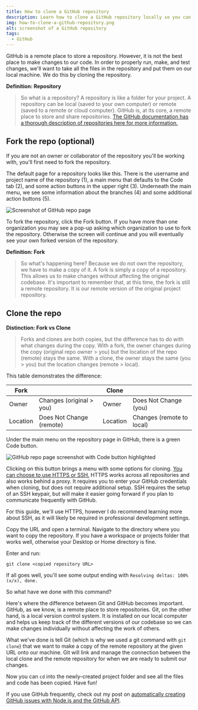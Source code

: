 ```yaml
---
title: How to clone a GitHub repository
description: Learn how to clone a GitHub repository locally so you can run code and make changes to a project.
img: how-to-clone-a-github-repository.png
alt: screenshot of a GitHub repository
tags:
  - GitHub
---
```


GitHub is a remote place to store a repository. However, it is not the best place to make changes to our code. In order to properly run, make, and test changes, we'll want to take all the files in the repository and put them on our local machine. We do this by cloning the repository.

**Definition: Repository**

> So what is a repository? A repository is like a folder for your project. A repository can be local (saved to your own computer) or remote (saved to a remote or cloud computer). GitHub is, at its core, a remote place to store and share repositories. [The GitHub documentation has a thorough description of repositories here for more information.](https://docs.github.com/en/free-pro-team@latest/github/creating-cloning-and-archiving-repositories/about-repositories)

## Fork the repo (optional)

If you are not an owner or collaborator of the repository you'll be working with, you'll first need to fork the repository.

The default page for a repository looks like this. There is the username and project name of the repository (1), a main menu that defaults to the Code tab (2), and some action buttons in the upper right (3). Underneath the main menu, we see some information about the branches (4) and some additional action buttons (5).

![Screenshot of GitHub repo page](https://dev-to-uploads.s3.amazonaws.com/i/adlblaqiwij3cm0rfwhf.png)

To fork the repository, click the Fork button. If you have more than one organization you may see a pop-up asking which organization to use to fork the repository. Otherwise the screen will continue and you will eventually see your own forked version of the repository.

**Definition: Fork**

> So what's happening here? Because we do not own the repository, we have to make a copy of it. A fork is simply a copy of a repository. This allows us to make changes without affecting the original codebase. It's important to remember that, at this time, the fork is still a remote repository. It is our remote version of the original project repository.

## Clone the repo

**Distinction: Fork vs Clone**

> Forks and clones are both copies, but the difference has to do with what changes during the copy. With a fork, the owner changes during the copy (original repo owner > you) but the location of the repo (remote) stays the same. With a clone, the owner stays the same (you > you) but the location changes (remote > local).

This table demonstrates the difference:

| Fork     |                          | Clone    |                           |
| -------- | ------------------------ | -------- | ------------------------- |
| Owner    | Changes (original > you) | Owner    | Does Not Change (you)     |
| Location | Does Not Change (remote) | Location | Changes (remote to local) |

Under the main menu on the repository page in GitHub, there is a green Code button.

![GitHub repo page screenshot with Code button highlighted](https://dev-to-uploads.s3.amazonaws.com/i/cbnnq8q1q1dx41m3ys2m.png)

Clicking on this button brings a menu with some options for cloning. [You can choose to use HTTPS or SSH.](https://docs.github.com/en/free-pro-team@latest/github/using-git/which-remote-url-should-i-use) HTTPS works across all repositories and also works behind a proxy. It requires you to enter your GitHub credentials when cloning, but does not require additional setup. SSH requires the setup of an SSH keypair, but will make it easier going forward if you plan to communicate frequently with GitHub.

For this guide, we'll use HTTPS, however I do recommend learning more about SSH, as it will likely be required in professional development settings.

Copy the URL and open a terminal. Navigate to the directory where you want to copy the repository. If you have a workspace or projects folder that works well, otherwise your Desktop or Home directory is fine.

Enter and run:

`git clone <copied repository URL>`

If all goes well, you'll see some output ending with `Resolving deltas: 100% (x/x), done.`

So what have we done with this command?

Here's where the difference between Git and GitHub becomes important. GitHub, as we know, is a remote place to store repositories. Git, on the other hand, is a local version control system. It is installed on our local computer and helps us keep track of the different versions of our codebase so we can make changes individually without affecting the work of others.

What we've done is tell Git (which is why we used a git command with `git clone`) that we want to make a copy of the remote repository at the given URL onto our machine. Git will link and manage the connection between the local clone and the remote repository for when we are ready to submit our changes.

Now you can `cd` into the newly-created project folder and see all the files and code has been copied. Have fun!

If you use GitHub frequently, check out my post on [automatically creating GitHub issues with Node.js and the GitHub API](https://dev.to/ceceliacreates/create-multiple-github-issues-automatically-from-json-with-node-and-the-github-api-2g1j).
